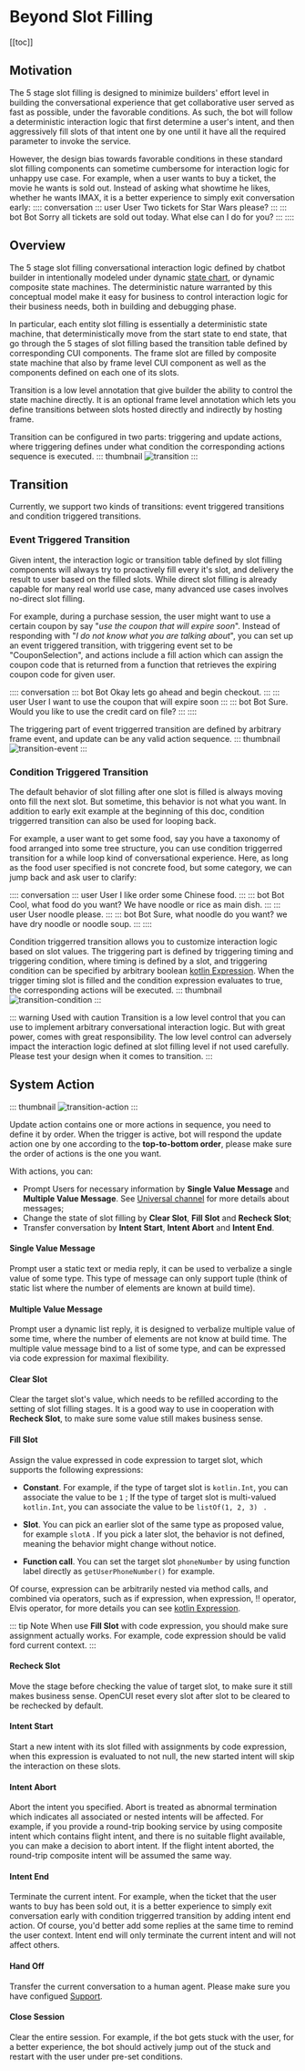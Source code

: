 # Beyond Slot Filling

[[toc]]

## Motivation

The 5 stage slot filling is designed to minimize builders' effort level in building the conversational experience that get collaborative user served as fast as possible, under the favorable conditions. As such, the bot will follow a deterministic interaction logic that first determine a user's intent, and then aggressively fill slots of that intent one by one until it have all the required parameter to invoke the service.

However, the design bias towards favorable conditions in these standard slot filling components can sometime cumbersome for interaction logic for unhappy use case. For example, when a user wants to buy a ticket, the movie he wants is sold out. Instead of asking what showtime he likes, whether he wants IMAX, it is a better experience to simply exit conversation early:
:::: conversation
::: user User
Two tickets for Star Wars please?
:::
::: bot Bot
Sorry all tickets are sold out today. What else can I do for you?
:::
::::

## Overview
The 5 stage slot filling conversational interaction logic defined by chatbot builder in intentionally modeled under dynamic [state chart](https://statecharts.dev/), or dynamic composite state machines. The deterministic nature warranted by this conceptual model make it easy for business to control interaction logic for their business needs, both in building and debugging phase.

In particular, each entity slot filling is essentially a deterministic state machine, that deterministically move from the start state to end state, that go through the 5 stages of slot filling based the transition table defined by corresponding CUI components. The frame slot are filled by composite state machine that also by frame level CUI component as well as the components defined on each one of its slots. 

Transition is a low level annotation that give builder the ability to control the state machine directly. It is an optional frame level annotation which lets you define transitions between slots hosted directly and indirectly by hosting frame.

Transition can be configured in two parts: triggering and update actions, where triggering defines under what condition the corresponding actions sequence is executed.
::: thumbnail
![transition](/images/annotation/transition/transition.png)
:::

## Transition
 Currently, we support two kinds of transitions: event triggered transitions and condition triggered transitions.

### Event Triggered Transition

Given intent, the interaction logic or transition table defined by slot filling components will always try to proactively fill every it's slot, and delivery the result to user based on the filled slots. While direct slot filling is already capable for many real world use case, many advanced use cases involves no-direct slot filling.

For example, during a purchase session, the user might want to use a certain coupon by say "*use the coupon that will expire soon*". Instead of responding with "*I do not know what you are talking about*", you can set up an event triggered transition, with triggering event set to be "CouponSelection", and actions include a fill action which can assign the coupon code that is returned from a function that retrieves the expiring coupon code for given user.

:::: conversation
::: bot Bot
Okay lets go ahead and begin checkout.
:::
::: user User
I want to use the coupon that will expire soon
:::
::: bot Bot
Sure. Would you like to use the credit card on file?
:::
::::

The triggering part of event triggerred transition are defined by arbitrary frame event, and update can be any valid action sequence.
::: thumbnail
![transition-event](/images/annotation/transition/transition-event.png)
:::


### Condition Triggered Transition

The default behavior of slot filling after one slot is filled is always moving onto fill the next slot. But sometime, this behavior is not what you want. In addition to early exit example at the beginning of this doc, condition triggerred transition can also be used for looping back. 

For example, a user want to get some food, say you have a taxonomy of food arranged into some tree structure, you can use condition triggerred transition for a while loop kind of conversational experience. Here, as long as the food user specified is not concrete food, but some category, we can jump back and ask user to clarify:

:::: conversation
::: user User
I like order some Chinese food.
:::
::: bot Bot
Cool, what food do you want? We have noodle or rice as main dish.
:::
::: user User
noodle please.
:::
::: bot Bot
Sure, what noodle do you want? we have dry noodle or noodle soup.
:::
::::

Condition triggerred transition allows you to customize interaction logic based on slot values. The triggering part is defined by triggering timing and triggering condition, where timing is defined by a slot, and triggering condition can be specified by arbitrary boolean [kotlin Expression](kotlinexpression.md). When the trigger timing slot is filled and the condition expression evaluates to true, the corresponding actions will be executed. 
::: thumbnail
![transition-condition](/images/annotation/transition/transition-condition.png)
:::

::: warning Used with caution
Transition is a low level control that you can use to implement arbitrary conversational interaction logic. But with great power, comes with great responsibility. The low level control can adversely impact the interaction logic defined at slot filling level if not used carefully. Please test your design when it comes to transition.
:::


## System Action
::: thumbnail
![transition-action](/images/annotation/transition/transition-action.png)
:::

Update action contains one or more actions in sequence, you need to define it by order. When the trigger is active, bot will respond the update action one by one according to the **top-to-bottom order**, please make sure the order of actions is the one you want.

With actions, you can: 
- Prompt Users for necessary information by **Single Value Message** and **Multiple Value Message**. See [Universal channel](../channels/messenger.md) for more details about messages;
- Change the state of slot filling by **Clear Slot**, **Fill Slot** and **Recheck Slot**;
- Transfer conversation by **Intent Start**, **Intent Abort** and **Intent End**.

#### Single Value Message

Prompt user a static text or media reply, it can be used to verbalize a single value of some type. This type of message can only support tuple (think of static list where the number of elements are known at build time).

#### Multiple Value Message

Prompt user a dynamic list reply, it is designed to verbalize multiple value of some time, where the number of elements are not know at build time. The multiple value message bind to a list of some type, and can be expressed via code expression for maximal flexibility.

#### Clear Slot

Clear the target slot's value, which needs to be refilled according to the setting of slot filling stages. It is a good way to use in cooperation with **Recheck Slot**, to make sure some value still makes business sense. 

#### Fill Slot

Assign the value expressed in code expression to target slot, which supports the following expressions:

- **Constant**. For example, if the type of target slot is `kotlin.Int`, you can associate the value to be `1` ; If the type of target slot is multi-valued `kotlin.Int`, you can associate the value to be `listOf(1, 2, 3) ` .

- **Slot**. You can pick an earlier slot of the same type as proposed value, for example `slotA` . If you pick a later slot, the behavior is not defined, meaning the behavior might change without notice.

- **Function call**. You can set the target slot `phoneNumber` by using function label directly as `getUserPhoneNumber()` for example.


Of course, expression can be arbitrarily nested via method calls, and combined via operators, such as if expression, when expression, !! operator, Elvis operator, for more details you can see [kotlin Expression](../annotations/kotlinexpression.md).

::: tip Note
When use **Fill Slot** with code expression, you should make sure assignment actually works. For example, code expression should be valid ford current context.
:::


#### Recheck Slot

Move the stage before checking the value of target slot, to make sure it still makes business sense. OpenCUI reset every slot after slot to be cleared to be rechecked by default.

#### Intent Start

Start a new intent with its slot filled with assignments by code expression, when this expression is evaluated to not null, the new started intent will skip the interaction on these slots.

#### Intent Abort

Abort the intent you specified. Abort is treated as abnormal termination which indicates all associated or nested intents will be affected. For example, if you provide a round-trip booking service by using composite intent which contains flight intent, and there is no suitable flight available, you can make a decision to abort intent. If the flight intent aborted, the round-trip composite intent will be assumed the same way.  

#### Intent End

Terminate the current intent. For example, when the ticket that the user wants to buy has been sold out, it is a better experience to simply exit conversation early with condition triggerred transition by adding intent end action. Of course, you'd better add some replies at the same time to remind the user context. Intent end will only terminate the current intent and will not affect others. 

#### Hand Off

Transfer the current conversation to a human agent. Please make sure you have configued [Support](../support/overview.md). 

#### Close Session

Clear the entire session. For example, if the bot gets stuck with the user, for a better experience, the bot should actively jump out of the stuck and restart with the user under pre-set conditions. 


